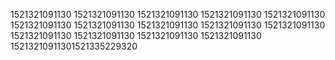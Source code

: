 1521321091130
1521321091130
1521321091130
1521321091130
1521321091130
1521321091130
1521321091130
1521321091130
1521321091130
1521321091130
1521321091130
1521321091130
1521321091130
1521321091130
15213210911301521335229320